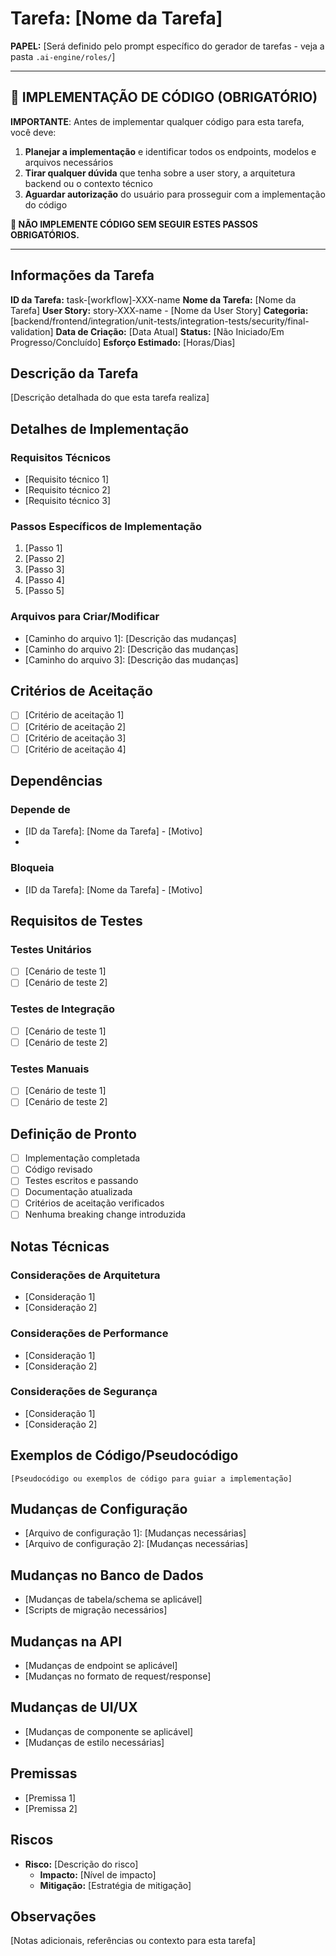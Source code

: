 # Tarefa: [Nome da Tarefa]

**PAPEL:** [Será definido pelo prompt específico do gerador de tarefas - veja a pasta `.ai-engine/roles/`]

---

## 🚨 IMPLEMENTAÇÃO DE CÓDIGO (OBRIGATÓRIO)

**IMPORTANTE**: Antes de implementar qualquer código para esta tarefa, você deve:

1. **Planejar a implementação** e identificar todos os endpoints, modelos e arquivos necessários
2. **Tirar qualquer dúvida** que tenha sobre a user story, a arquitetura backend ou o contexto técnico
3. **Aguardar autorização** do usuário para prosseguir com a implementação do código

**🚨 NÃO IMPLEMENTE CÓDIGO SEM SEGUIR ESTES PASSOS OBRIGATÓRIOS.**

---

## Informações da Tarefa
**ID da Tarefa:** task-[workflow]-XXX-name
**Nome da Tarefa:** [Nome da Tarefa]
**User Story:** story-XXX-name - [Nome da User Story]
**Categoria:** [backend/frontend/integration/unit-tests/integration-tests/security/final-validation]
**Data de Criação:** [Data Atual]
**Status:** [Não Iniciado/Em Progresso/Concluído]
**Esforço Estimado:** [Horas/Dias]

## Descrição da Tarefa
[Descrição detalhada do que esta tarefa realiza]

## Detalhes de Implementação
### Requisitos Técnicos
- [Requisito técnico 1]
- [Requisito técnico 2]
- [Requisito técnico 3]

### Passos Específicos de Implementação
1. [Passo 1]
2. [Passo 2]
3. [Passo 3]
4. [Passo 4]
5. [Passo 5]

### Arquivos para Criar/Modificar
- [Caminho do arquivo 1]: [Descrição das mudanças]
- [Caminho do arquivo 2]: [Descrição das mudanças]
- [Caminho do arquivo 3]: [Descrição das mudanças]

## Critérios de Aceitação
- [ ] [Critério de aceitação 1]
- [ ] [Critério de aceitação 2]
- [ ] [Critério de aceitação 3]
- [ ] [Critério de aceitação 4]

## Dependências
### Depende de
- [ID da Tarefa]: [Nome da Tarefa] - [Motivo]
- [Dependência externa]: [Descrição]

### Bloqueia
- [ID da Tarefa]: [Nome da Tarefa] - [Motivo]

## Requisitos de Testes
### Testes Unitários
- [ ] [Cenário de teste 1]
- [ ] [Cenário de teste 2]

### Testes de Integração
- [ ] [Cenário de teste 1]
- [ ] [Cenário de teste 2]

### Testes Manuais
- [ ] [Cenário de teste 1]
- [ ] [Cenário de teste 2]

## Definição de Pronto
- [ ] Implementação completada
- [ ] Código revisado
- [ ] Testes escritos e passando
- [ ] Documentação atualizada
- [ ] Critérios de aceitação verificados
- [ ] Nenhuma breaking change introduzida

## Notas Técnicas
### Considerações de Arquitetura
- [Consideração 1]
- [Consideração 2]

### Considerações de Performance
- [Consideração 1]
- [Consideração 2]

### Considerações de Segurança
- [Consideração 1]
- [Consideração 2]

## Exemplos de Código/Pseudocódigo
```
[Pseudocódigo ou exemplos de código para guiar a implementação]
```

## Mudanças de Configuração
- [Arquivo de configuração 1]: [Mudanças necessárias]
- [Arquivo de configuração 2]: [Mudanças necessárias]

## Mudanças no Banco de Dados
- [Mudanças de tabela/schema se aplicável]
- [Scripts de migração necessários]

## Mudanças na API
- [Mudanças de endpoint se aplicável]
- [Mudanças no formato de request/response]

## Mudanças de UI/UX
- [Mudanças de componente se aplicável]
- [Mudanças de estilo necessárias]

## Premissas
- [Premissa 1]
- [Premissa 2]

## Riscos
- **Risco:** [Descrição do risco]
  - **Impacto:** [Nível de impacto]
  - **Mitigação:** [Estratégia de mitigação]

## Observações
[Notas adicionais, referências ou contexto para esta tarefa]
